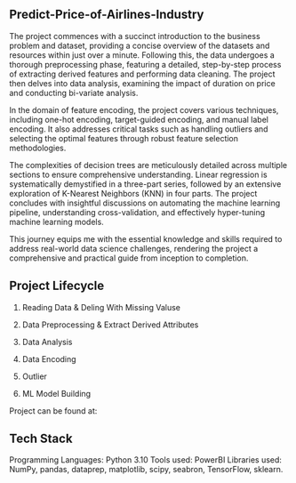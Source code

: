 ## Predict-Price-of-Airlines-Industry
 The project commences with a succinct introduction to the business problem and dataset, providing a concise overview of the datasets and resources within just over a minute. Following this, the data undergoes a thorough preprocessing phase, featuring a detailed, step-by-step process of extracting derived features and performing data cleaning. The project then delves into data analysis, examining the impact of duration on price and conducting bi-variate analysis.

  In the domain of feature encoding, the project covers various techniques, including one-hot encoding, target-guided encoding, and manual label encoding. It also addresses critical tasks such as handling outliers and selecting the optimal features through robust feature selection methodologies.

  The complexities of decision trees are meticulously detailed across multiple sections to ensure comprehensive understanding. Linear regression is systematically demystified in a three-part series, followed by an extensive exploration of K-Nearest Neighbors (KNN) in four parts. The project concludes with insightful discussions on automating the machine learning pipeline, understanding cross-validation, and effectively hyper-tuning machine learning models.

  This journey equips me with the essential knowledge and skills required to address real-world data science challenges, rendering the project a comprehensive and practical guide from inception to completion.

## Project Lifecycle

1. Reading Data & Deling With Missing Valuse
2. Data Preprocessing & Extract Derived Attributes

3. Data Analysis

4. Data Encoding

5. Outlier

6. ML Model Building

Project can be found at: 

## Tech Stack
Programming Languages: Python 3.10
Tools used: PowerBI
Libraries used: NumPy, pandas, dataprep, matplotlib, scipy, seabron, TensorFlow, sklearn. 
